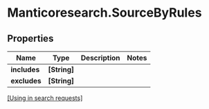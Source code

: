 # Manticoresearch.SourceByRules

## Properties

Name | Type | Description | Notes
------------ | ------------- | ------------- | -------------
**includes** | **[String]** |  | 
**excludes** | **[String]** |  | 

[[Using in search requests]](SearchRequest.md#SourceByRules)



